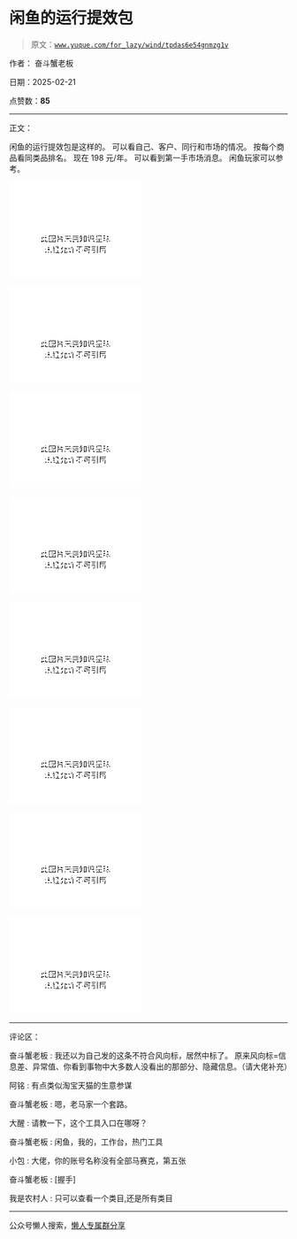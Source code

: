 # 闲鱼的运行提效包

> 原文：[`www.yuque.com/for_lazy/wind/tpdas6e54gnmzg1v`](https://www.yuque.com/for_lazy/wind/tpdas6e54gnmzg1v)

作者： 奋斗蟹老板

日期：2025-02-21

点赞数：**85**

* * *

正文：

闲鱼的运行提效包是这样的。 可以看自己、客户、同行和市场的情况。 按每个商品看同类品排名。 现在 198 元/年。 可以看到第一手市场消息。 闲鱼玩家可以参考。

![](img/99542bd68a155cba6792c986cd82fc8e.png "None")

![](img/caa66f755adf1efb3a110ddb9539baf8.png "None")

![](img/0b426834a012e94a945ad2bf1067c761.png "None")

![](img/34130399d17f8cd789824248d378f74e.png "None")

![](img/8c145f40c4c9ddfa49470341c9b5f736.png "None")

![](img/2d81861e2546ff718f9b8a84467028dd.png "None")

![](img/2f4430285d81ba7447a55ce3ff7918bf.png "None")

![](img/0efea1770288bc485f802485cc5a7afa.png "None")

* * *

评论区：

奋斗蟹老板 : 我还以为自己发的这条不符合风向标，居然中标了。 原来风向标=信息差、异常值、你看到事物中大多数人没看出的那部分、隐藏信息。（请大佬补充）

阿铭 : 有点类似淘宝天猫的生意参谋

奋斗蟹老板 : 嗯，老马家一个套路。

大醒 : 请教一下，这个工具入口在哪呀？

奋斗蟹老板 : 闲鱼，我的，工作台，热门工具

小包 : 大佬，你的账号名称没有全部马赛克，第五张

奋斗蟹老板 : [握手]

我是农村人 : 只可以查看一个类目,还是所有类目

* * *

公众号懒人搜索，[懒人专属群分享](https://lazybook.fun/#/blog/group)